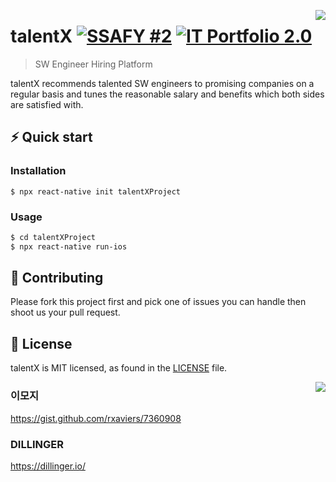 <a href="https://www.talentx.co.kr"><img src="symbol.png" align="right" /></a>

# talentX [![SSAFY #2][SSAFY#2BADGE]][SSAFYHOMEPAGE] [![IT Portfolio 2.0][ITPORTFOLIO2.0BADGE]][ITPORTFOLIOTEMPLATE] 

> SW Engineer Hiring Platform

talentX recommends talented SW engineers to promising companies on a regular basis and tunes the reasonable salary and benefits which both sides are satisfied with.


## ⚡️ Quick start

### Installation

    $ npx react-native init talentXProject

### Usage

```sh
$ cd talentXProject
$ npx react-native run-ios
```

## 🍴 Contributing

Please fork this project first and pick one of issues you can handle then shoot us your pull request.

## 📄 License

talentX is MIT licensed, as found in the [LICENSE][LICENSE] file.

<a href="https://www.talentx.co.kr"><img src="logo.png" align="right" /></a>



[SSAFY#2BADGE]: https://img.shields.io/badge/SSAFY-2%EA%B8%B0-blue
[ITPORTFOLIO2.0BADGE]: https://img.shields.io/badge/IT%ED%8F%AC%ED%8A%B8%ED%8F%B4%EB%A6%AC%EC%98%A4-2.0-blue
[CIS]: https://github.com/ArthurSHan/ITPORTFOLIO/blob/master/symbol.png
[CIL]: https://github.com/ArthurSHan/ITPORTFOLIO/blob/master/logo.png
[SSAFYHOMEPAGE]: https://www.ssafy.com/
[ITPORTFOLIOTEMPLATE]: https://docs.google.com/presentation/d/1paXAZDGyRnyS9EiZccDoD_yGR4pJ5etSK_tVZyhtf3k/edit?usp=sharing
[HOMEPAGE]: https://www.talentx.co.kr
[LICENSE]: https://github.com/ArthurSHan/ITPORTFOLIO/blob/master/LICENSE

### 이모지
https://gist.github.com/rxaviers/7360908

### DILLINGER
https://dillinger.io/
